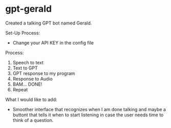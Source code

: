 # gpt-gerald
Created a talking GPT bot named Gerald.

Set-Up Process:
  - Change your API KEY in the config file

Process:
  1. Speech to text
  2. Text to GPT
  3. GPT response to my program
  4. Response to Audio
  5. BAM... DONE!
  6. Repeat

What I would like to add:
  - Smoother interface that recognizes when I am done talking and maybe a buttont that tells it when to start listening in case the user needs time to think of a question.
